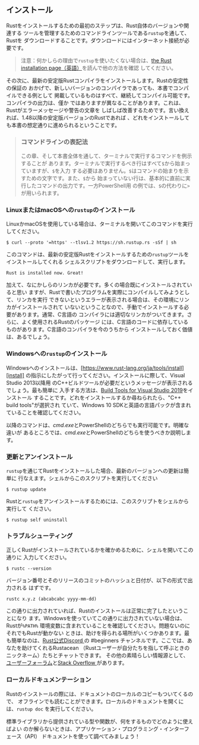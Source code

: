 <!--
## Installation
-->
## インストール

<!--
The first step is to install Rust. We’ll download Rust through `rustup`, a
command line tool for managing Rust versions and associated tools. You’ll need
an internet connection for the download.
-->
Rustをインストールするための最初のステップは、Rust自体のバージョンや関連する
ツールを管理するためのコマンドラインツールである`rustup`を通して、Rustを
ダウンロードすることです。ダウンロードにはインターネット接続が必要です。

<!--
> Note: If you prefer not to use `rustup` for some reason, please see [the Rust
> installation page](https://www.rust-lang.org/tools/install) for other options.
-->
> 注意：何かしらの理由で`rustup`を使いたくない場合は、[the Rust installation
> page（英語）](https://www.rust-lang.org/tools/install)を読んで他の方法を確認
> してください。

<!--
The following steps install the latest stable version of the Rust compiler.
Rust’s stability guarantees ensure that all the examples in the book that
compile will continue to compile with newer Rust versions. The output might
differ slightly between versions, because Rust often improves error messages
and warnings. In other words, any newer, stable version of Rust you install
using these steps should work as expected with the content of this book.
-->
その次に、最新の安定版Rustコンパイラをインストールします。Rustの安定性の保証の
おかげで、新しいバージョンのコンパイラであっても、本書でコンパイルできる例として
掲載しているものはすべて、継続してコンパイル可能です。コンパイラの出力は、僅か
ではありますが異なることがあります。これは、Rustがエラーメッセージや警告の文章を
しばしば改善するためです。言い換えれば、1.48以降の安定版バージョンのRustであれば
、どれをインストールしても本書の想定通りに進められるということです。

<!--
> ### Command Line Notation
>
> In this chapter and throughout the book, we’ll show some commands used in the
> terminal. Lines that you should enter in a terminal all start with `$`. You
> don’t need to type in the `$` character; it indicates the start of each
> command. Lines that don’t start with `$` typically show the output of the
> previous command. Additionally, PowerShell-specific examples will use `>`
> rather than `$`.
-->
> ### コマンドラインの表記法
> 
> この章、そして本書全体を通して、ターミナルで実行するコマンドを例示することが
> あります。ターミナルで実行するべき行はすべて`$`から始まっていますが、`$`を入力
> する必要はありません。`$`はコマンドの始まりを示すための文字です。また、`$`から
> 始まっていない行は、基本的に直前に実行したコマンドの出力です。一方PowerShell用
> の例では、`$`の代わりに`>`が用いられます。

<!--
### Installing `rustup` on Linux or macOS
-->
### LinuxまたはmacOSへの`rustup`のインストール

<!--
If you’re using Linux or macOS, open a terminal and enter the following command:
-->
LinuxかmacOSを使用している場合は、ターミナルを開いてこのコマンドを実行してください。

```console
$ curl --proto '=https' --tlsv1.2 https://sh.rustup.rs -sSf | sh
```

<!--
The command downloads a script and starts the installation of the `rustup`
tool, which installs the latest stable version of Rust. You might be prompted
for your password. If the install is successful, the following line will appear:
-->
このコマンドは、最新の安定版Rustをインストールするための`rustup`ツールをインストールしてくれる
シェルスクリプトをダウンロードして、実行します。

```text
Rust is installed now. Great!
```

<!--
Additionally, you’ll need a linker of some kind. It’s likely one is already
installed, but when you try to compile a Rust program and get errors indicating
that a linker could not execute, that means a linker isn’t installed on your
system and you’ll need to install one manually. C compilers usually come with
the correct linker. Check your platform’s documentation for how to install a C
compiler. Also, some common Rust packages depend on C code and will need a C
compiler. Therefore, it might be worth installing one now.
-->
加えて、なにかしらのリンカが必要です。多くの場合既にインストールされていると思い
ますが、Rustで書いたプログラムを実際にコンパイルしてみようとして、リンカを実行
できないというエラーが表示される場合は、その環境にリンカがインストールされて
いないということなので、手動でインストールする必要があります。通常、C言語の
コンパイラには適切なリンカがついてきます。さらに、よく使用されるRustのパッケージ
には、C言語のコードに依存しているものがあります。C言語のコンパイラを今のうちから
インストールしておく価値は、あるでしょう。

<!--
### Installing `rustup` on Windows
-->
### Windowsへの`rustup`のインストール

<!--
On Windows, go to [https://www.rust-lang.org/tools/install][install] and follow
the instructions for installing Rust. At some point in the installation, you’ll
receive a message explaining that you’ll also need the C++ build tools for
Visual Studio 2013 or later. The easiest way to acquire the build tools is to
install [Build Tools for Visual Studio 2019][visualstudio]. When asked which
workloads to install make sure "C++ build tools" is selected and that the 
Windows 10 SDK and the English language pack components are included.
-->
Windowsへのインストールは、[https://www.rust-lang.org/ja/tools/install][install]
の指示にしたがって行ってください。インストールに際して、Visual Studio 2013以降用
のC++ビルドツールが必要だというメッセージが表示されるでしょう。最も簡単に
入手する方法は、[Build Tools for Visual Studio 2019][visualstudio]をインストール
することです。どれをインストールするか尋ねられたら、"C++ build tools"が選択され
ていて、Windows 10 SDKと英語の言語パックが含まれていることを確認してください。

<!--
[install]: https://www.rust-lang.org/tools/install
-->
[install]: https://www.rust-lang.org/ja/tools/install
[visualstudio]: https://visualstudio.microsoft.com/visual-cpp-build-tools/

<!--
The rest of this book uses commands that work in both *cmd.exe* and PowerShell.
If there are specific differences, we’ll explain which to use.
-->
以降のコマンドは、*cmd.exe*とPowerShellのどちらでも実行可能です。明確な違いが
あるところでは、*cmd.exe*とPowerShellのどちらを使うべきか説明します。

<!--
### Updating and Uninstalling
-->
### 更新とアンインストール

<!--
After you’ve installed Rust via `rustup`, updating to the latest version is
easy. From your shell, run the following update script:
-->
`rustup`を通じてRustをインストールした場合、最新のバージョンへの更新は簡単に
行なえます。シェルからこのスクリプトを実行してください

```console
$ rustup update
```

<!--
To uninstall Rust and `rustup`, run the following uninstall script from your
shell:
-->
Rustと`rustup`をアンインストールするためには、このスクリプトをシェルから実行して
ください。

```console
$ rustup self uninstall
```

<!--
### Troubleshooting
-->
### トラブルシューティング

<!--
To check whether you have Rust installed correctly, open a shell and enter this
line:
-->
正しくRustがインストールされているかを確かめるために、シェルを開いてこの通りに
入力してください。

```console
$ rustc --version
```

<!--
You should see the version number, commit hash, and commit date for the latest
stable version that has been released in the following format:
-->
バージョン番号とそのリリースのコミットのハッシュと日付が、以下の形式で出力される
はずです。

```text
rustc x.y.z (abcabcabc yyyy-mm-dd)
```

<!--
If you see this information, you have installed Rust successfully! If you don’t
see this information and you’re on Windows, check that Rust is in your `%PATH%`
system variable. If that’s all correct and Rust still isn’t working, there are
a number of places you can get help. The easiest is the #beginners channel on
[the official Rust Discord][discord]. There, you can chat with other Rustaceans
(a silly nickname we call ourselves) who can help you out. Other great
resources include [the Users forum][users] and [Stack Overflow][stackoverflow].
-->
この通りに出力されていれば、Rustのインストールは正常に完了したということになり
ます。Windowsを使っていてこの通りに出力されていない場合は、Rustが`%PATH%`
環境変数に含まれていることを確認してください。問題ないのにそれでもRustが動かない
ときは、助けを得られる場所がいくつかあります。最も簡単なのは、[Rust公式Discord
][discord]の #beginners チャンネルです。ここでは、あなたを助けてくれるRustacean
（Rustユーザーが自分たちを指して呼ぶときのニックネーム）たちとチャットできます。
その他の素晴らしい情報源として、[ユーザーフォーラム][users]と[Stack Overflow
][stackoverflow]があります。

[discord]: https://discord.gg/rust-lang
[users]: https://users.rust-lang.org/
[stackoverflow]: https://stackoverflow.com/questions/tagged/rust

<!--
### Local Documentation
-->
### ローカルドキュメンテーション

<!--
The installation of Rust also includes a copy of the documentation locally, so
you can read it offline. Run `rustup doc` to open the local documentation in
your browser.
-->
Rustのインストールの際には、ドキュメントのローカルのコピーもついてくるので、
オフラインでも読むことができます。ローカルのドキュメントを開くには、`rustup doc`
を実行してください。

<!--
Any time a type or function is provided by the standard library and you’re not
sure what it does or how to use it, use the application programming interface
(API) documentation to find out!
-->
標準ライブラリから提供されている型や関数が、何をするものでどのように使えばよい
のか解らないときは、アプリケーション・プログラミング・インターフェース（API）
ドキュメントを使って調べてみましょう！
